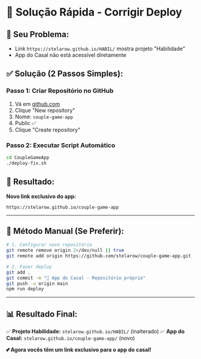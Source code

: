 # 🎯 Solução Rápida - Corrigir Deploy

## 🚨 **Seu Problema:**
- Link `https://stelarow.github.io/HABIL/` mostra projeto "Habilidade"
- App do Casal não está acessível diretamente

## ✅ **Solução (2 Passos Simples):**

### **Passo 1: Criar Repositório no GitHub**
1. Vá em [github.com](https://github.com)
2. Clique "New repository"
3. Nome: `couple-game-app`
4. Public ✅
5. Clique "Create repository"

### **Passo 2: Executar Script Automático**
```bash
cd CoupleGameApp
./deploy-fix.sh
```

## 🎉 **Resultado:**
**Novo link exclusivo do app:**
```
https://stelarow.github.io/couple-game-app
```

---

## 🚀 **Método Manual (Se Preferir):**

```bash
# 1. Configurar novo repositório
git remote remove origin 2>/dev/null || true
git remote add origin https://github.com/stelarow/couple-game-app.git

# 2. Fazer deploy
git add .
git commit -m "🎉 App do Casal - Repositório próprio"
git push -u origin main
npm run deploy
```

---

## 📊 **Resultado Final:**

✅ **Projeto Habilidade:** `stelarow.github.io/HABIL/` (inalterado)
✅ **App do Casal:** `stelarow.github.io/couple-game-app/` (novo)

**💕 Agora vocês têm um link exclusivo para o app do casal!**